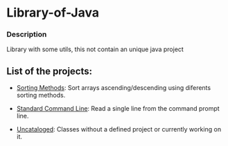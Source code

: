 # Library-of-Java

### Description

Library with some utils, this not contain an unique java project

## List of the projects:

* [Sorting Methods](https://github.com/josezero0/Library-of-Java/tree/master/Sorting%20Methods):
    Sort arrays ascending/descending using diferents sorting methods.

* [Standard Command Line](https://github.com/josezero0/Library-of-Java/tree/master/Standard%20Command%20Line):
    Read a single line from the command prompt line.

* [Uncataloged](https://github.com/josezero0/Library-of-Java/tree/master/Uncataloged):
    Classes without a defined project or currently working on it.
